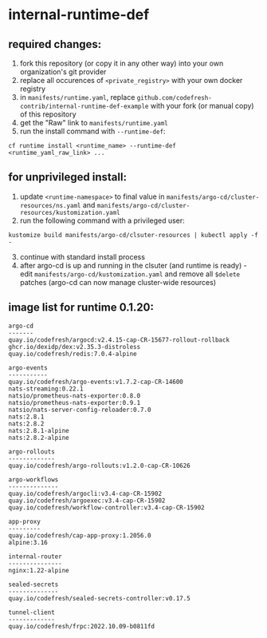 # internal-runtime-def

## required changes:

1. fork this repository (or copy it in any other way) into your own organization's git provider
1. replace all occurences of `<private_registry>` with your own docker registry
1. in `manifests/runtime.yaml`, replace `github.com/codefresh-contrib/internal-runtime-def-example` with your fork (or manual copy) of this repository
1. get the "Raw" link to `manifests/runtime.yaml`
1. run the install command with `--runtime-def`:
```shell
cf runtime install <runtime_name> --runtime-def <runtime_yaml_raw_link> ...
```

## for unprivileged install:

1. update `<runtime-namespace>` to final value in `manifests/argo-cd/cluster-resources/ns.yaml` and `manifests/argo-cd/cluster-resources/kustomization.yaml`
1. run the following command with a privileged user:
```shell
kustomize build manifests/argo-cd/clsuter-resources | kubectl apply -f -
```
3. continue with standard install process
1. after argo-cd is up and running in the clsuter (and runtime is ready) - edit `manifests/argo-cd/kustomization.yaml` and remove all `$delete` patches (argo-cd can now manage cluster-wide resources)

## image list for runtime 0.1.20:
```
argo-cd
-------
quay.io/codefresh/argocd:v2.4.15-cap-CR-15677-rollout-rollback
ghcr.io/dexidp/dex:v2.35.3-distroless
quay.io/codefresh/redis:7.0.4-alpine

argo-events
-----------
quay.io/codefresh/argo-events:v1.7.2-cap-CR-14600
nats-streaming:0.22.1
natsio/prometheus-nats-exporter:0.8.0
natsio/prometheus-nats-exporter:0.9.1
natsio/nats-server-config-reloader:0.7.0
nats:2.8.1
nats:2.8.2
nats:2.8.1-alpine
nats:2.8.2-alpine

argo-rollouts
-------------
quay.io/codefresh/argo-rollouts:v1.2.0-cap-CR-10626

argo-workflows
--------------
quay.io/codefresh/argocli:v3.4-cap-CR-15902
quay.io/codefresh/argoexec:v3.4-cap-CR-15902
quay.io/codefresh/workflow-controller:v3.4-cap-CR-15902

app-proxy
---------
quay.io/codefresh/cap-app-proxy:1.2056.0
alpine:3.16

internal-router
---------------
nginx:1.22-alpine

sealed-secrets
--------------
quay.io/codefresh/sealed-secrets-controller:v0.17.5

tunnel-client
-------------
quay.io/codefresh/frpc:2022.10.09-b0811fd
```
